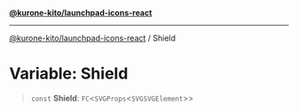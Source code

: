 [**@kurone-kito/launchpad-icons-react**](../README.md)

***

[@kurone-kito/launchpad-icons-react](../globals.md) / Shield

# Variable: Shield

> `const` **Shield**: `FC`\<`SVGProps`\<`SVGSVGElement`\>\>
